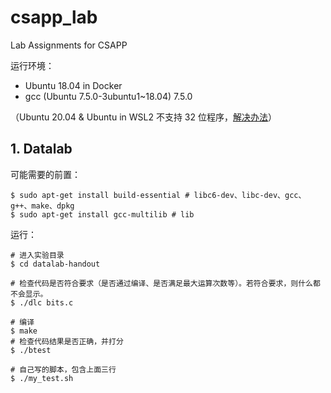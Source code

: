 # csapp_lab

Lab Assignments for CSAPP

运行环境：

- Ubuntu 18.04 in Docker
- gcc (Ubuntu 7.5.0-3ubuntu1~18.04) 7.5.0

（Ubuntu 20.04 & Ubuntu in WSL2 不支持 32 位程序，[解决办法](https://stackoverflow.com/questions/42120938/exec-format-error-32-bit-executable-windows-subsystem-for-linux)）

## 1. Datalab

可能需要的前置：

```shell
$ sudo apt-get install build-essential # libc6-dev、libc-dev、gcc、g++、make、dpkg
$ sudo apt-get install gcc-multilib # lib
```

运行：

```shell
# 进入实验目录
$ cd datalab-handout

# 检查代码是否符合要求（是否通过编译、是否满足最大运算次数等）。若符合要求，则什么都不会显示。
$ ./dlc bits.c 

# 编译
$ make
# 检查代码结果是否正确，并打分
$ ./btest 

# 自己写的脚本，包含上面三行
$ ./my_test.sh
```

